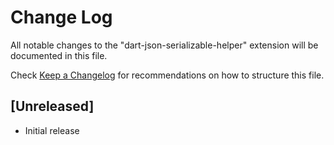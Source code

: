 # Change Log

All notable changes to the "dart-json-serializable-helper" extension will be documented in this file.

Check [Keep a Changelog](http://keepachangelog.com/) for recommendations on how to structure this file.

## [Unreleased]

- Initial release